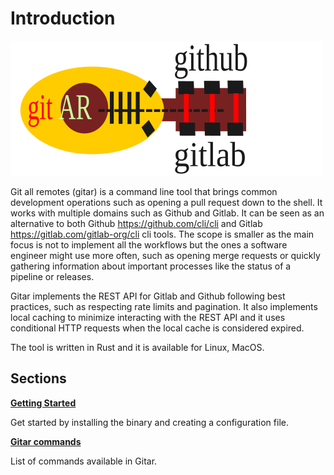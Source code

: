 # Introduction

![gitAR logo](images/logo.svg)

Git all remotes (gitar) is a command line tool that brings common development
operations such as opening a pull request down to the shell. It works with
multiple domains such as Github and Gitlab. It can be seen as an alternative to
 both Github <https://github.com/cli/cli> and Gitlab
<https://gitlab.com/gitlab-org/cli> cli tools. The scope is smaller as the main
focus is not to implement all the workflows but the ones a software engineer
might use more often, such as opening merge requests or quickly gathering
information about important processes like the status of a pipeline or releases.

Gitar implements the REST API for Gitlab and Github following best practices,
such as respecting rate limits and pagination. It also implements local caching
to minimize interacting with the REST API and it uses conditional HTTP requests
when the local cache is considered expired.

The tool is written in Rust and it is available for Linux, MacOS.

## Sections

**[Getting Started](./getting_started.md)**

Get started by installing the binary and creating a configuration file.

**[Gitar commands](./cmds/index.md)**

List of commands available in Gitar.
